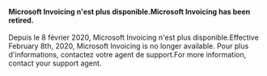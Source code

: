 <span data-ttu-id="e5165-101">**Microsoft Invoicing n'est plus disponible.**</span><span class="sxs-lookup"><span data-stu-id="e5165-101">**Microsoft Invoicing has been retired.**</span></span><br><br>
<span data-ttu-id="e5165-102">Depuis le 8 février 2020, Microsoft Invoicing n'est plus disponible.</span><span class="sxs-lookup"><span data-stu-id="e5165-102">Effective February 8th, 2020, Microsoft Invoicing is no longer available.</span></span> <span data-ttu-id="e5165-103">Pour plus d'informations, contactez votre agent de support.</span><span class="sxs-lookup"><span data-stu-id="e5165-103">For more information, contact your support agent.</span></span>  
